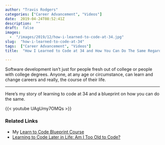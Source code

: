 ```yaml
---
author: "Travis Rodgers"
categories: ["Career Advancement", "Videos"]
date:  2019-04-24T08:52:41Z
description:  ""
draft:  false
images: 
  -  "/images/2019/12/how-i-learned-to-code-at-34.jpg"
slug:  "how-i-learned-to-code-at-34"
tags:  ["Career Advancement", "Videos"]
title:  "How I Learned to Code at 34 and How You Can Do The Same Regardless Of Age"

---
```



<div class="lead-paragraph"><span class="dropcap">S</span>oftware development isn&#8217;t just for people fresh out of college or people with college degrees. Anyone, at any age or circumstance, can learn and change careers and really, the course of their life. </div><hr class="lead-hr">



<p>Here&#8217;s my story of learning to code at 34 and a blueprint on how you can do the same.</p>



<script src="https://apis.google.com/js/platform.js"></script>

<div class="g-ytsubscribe" data-channelid="UCGPGirOab9EGy7VH4IwmWVQ" data-layout="full" data-count="hidden"></div>

{{< youtube UAgUmy7OMQs >}}

<h3>Related Links</h3>
<ul><li>My <a href="https://learntocodeblueprint.com" target="_blank" rel="noreferrer noopener" aria-label=" (opens in a new tab)">Learn to Code Blueprint Course</a></li><li><a rel="noreferrer noopener" aria-label="Learning to Code Later in Life: Am I Too Old to Code? (opens in a new tab)" href="/learning-to-code-later-in-life-am-i-too-old" target="_blank">Learning to Code Later in Life: Am I Too Old to Code?</a></li></ul>



